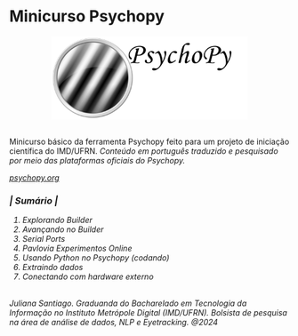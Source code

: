 # Minicurso Psychopy

<div align="center">
<img src="meta-data/psychopyLogoType_h480.png" alt="PsychoPy Logo" height=150 align="center">
</div>
<br>
<div>
    <p> Minicurso básico da ferramenta Psychopy feito para um projeto de iniciação científica do IMD/UFRN. <i> Conteúdo em português traduzido e pesquisado por meio das plataformas oficiais do Psychopy. </p> 
        
[psychopy.org](https://www.psychopy.org/)

</div>
    </div>
    <div>
        <h3>| Sumário |</h3>
        <ol>
            <li> Explorando Builder </li>
            <li> Avançando no Builder</li>
            <li> Serial Ports</li>
            <li> Pavlovia Experimentos Online</li>
            <li> Usando Python no Psychopy (codando)</li>
            <li> Extraindo dados</li>
            <li> Conectando com hardware externo</li>
        </ol>
    </div>
    <br>
    <div>
        <i>Juliana Santiago. Graduanda do Bacharelado em Tecnologia da Informação no Instituto Metrópole Digital (IMD/UFRN). Bolsista de pesquisa na área de análise de dados, NLP e Eyetracking. @2024</i>
    </div>
